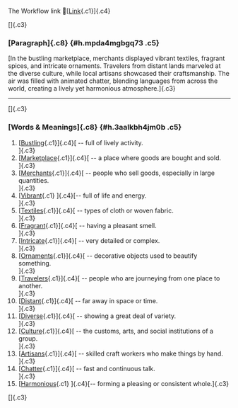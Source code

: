The Workflow link
👏[[Link](https://www.google.com/url?q=http://www.google.com&sa=D&source=editors&ust=1757749503495698&usg=AOvVaw0nctCgNaBOZiTz-FSSm6mR){.c1}]{.c4}

[]{.c3}

### [Paragraph]{.c8} {#h.mpda4mgbgq73 .c5}

[In the bustling marketplace, merchants displayed vibrant textiles,
fragrant spices, and intricate ornaments. Travelers from distant lands
marveled at the diverse culture, while local artisans showcased their
craftsmanship. The air was filled with animated chatter, blending
languages from across the world, creating a lively yet harmonious
atmosphere.]{.c3}

------------------------------------------------------------------------

[]{.c3}

### [Words & Meanings]{.c8} {#h.3aalkbh4jm0b .c5}

1.  [[Bustling](https://www.google.com/url?q=http://www.google.com&sa=D&source=editors&ust=1757749503496955&usg=AOvVaw2wRKO04FrZ0uUEbw5gqB73){.c1}]{.c4}[ --
    full of lively activity.\
    ]{.c3}
2.  [[Marketplace](https://www.google.com/url?q=http://www.google.com&sa=D&source=editors&ust=1757749503497165&usg=AOvVaw3QUESW_KqRnTu2Myom5EB-){.c1}]{.c4}[ --
    a place where goods are bought and sold.\
    ]{.c3}
3.  [[Merchants](https://www.google.com/url?q=http://www.google.com&sa=D&source=editors&ust=1757749503497351&usg=AOvVaw2yrrbx5Oc0TbGLpMmbuyY3){.c1}]{.c4}[ --
    people who sell goods, especially in large quantities.\
    ]{.c3}
4.  [[Vibrant](https://www.google.com/url?q=http://www.google.com&sa=D&source=editors&ust=1757749503497550&usg=AOvVaw1V0UcASDAkkvun9WLEUSw4){.c1}
    ]{.c4}[-- full of life and energy.\
    ]{.c3}
5.  [[Textiles](https://www.google.com/url?q=http://www.google.com&sa=D&source=editors&ust=1757749503497703&usg=AOvVaw2KWsFU7QX7JTUGVMUEf3Oj){.c1}]{.c4}[ --
    types of cloth or woven fabric.\
    ]{.c3}
6.  [[Fragrant](https://www.google.com/url?q=http://www.google.com&sa=D&source=editors&ust=1757749503497831&usg=AOvVaw093rYZFIDtKO1WeSgCCWX4){.c1}]{.c4}[ --
    having a pleasant smell.\
    ]{.c3}
7.  [[Intricate](https://www.google.com/url?q=http://www.google.com&sa=D&source=editors&ust=1757749503497942&usg=AOvVaw2Xn8fbpKbcXTdkm0umq5Y8){.c1}]{.c4}[ --
    very detailed or complex.\
    ]{.c3}
8.  [[Ornaments](https://www.google.com/url?q=http://www.google.com&sa=D&source=editors&ust=1757749503498057&usg=AOvVaw1YLviRCQxHCgXW-rejMQT9){.c1}]{.c4}[ --
    decorative objects used to beautify something.\
    ]{.c3}
9.  [[Travelers](https://www.google.com/url?q=http://www.google.com&sa=D&source=editors&ust=1757749503498223&usg=AOvVaw2ypYX7rUwv3NFYgId3NbfM){.c1}]{.c4}[ --
    people who are journeying from one place to another.\
    ]{.c3}
10. [[Distant](https://www.google.com/url?q=http://www.google.com&sa=D&source=editors&ust=1757749503498422&usg=AOvVaw2uDukuTCXuYJx2VorpTItx){.c1}]{.c4}[ --
    far away in space or time.\
    ]{.c3}
11. [[Diverse](https://www.google.com/url?q=http://www.google.com&sa=D&source=editors&ust=1757749503498540&usg=AOvVaw2wb7beBnUZWzLOVUYFr_AT){.c1}]{.c4}[ --
    showing a great deal of variety.\
    ]{.c3}
12. [[Culture](https://www.google.com/url?q=http://www.google.com&sa=D&source=editors&ust=1757749503498702&usg=AOvVaw3MhYK6i_W6Z-pgS5_5fknU){.c1}]{.c4}[ --
    the customs, arts, and social institutions of a group.\
    ]{.c3}
13. [[Artisans](https://www.google.com/url?q=http://www.google.com&sa=D&source=editors&ust=1757749503498879&usg=AOvVaw2-YkJhJNeQMxceGatifbKr){.c1}]{.c4}[ --
    skilled craft workers who make things by hand.\
    ]{.c3}
14. [[Chatter](https://www.google.com/url?q=http://www.google.com&sa=D&source=editors&ust=1757749503499027&usg=AOvVaw0Qo3Q9s0U-2Vy-fZDKC85T){.c1}]{.c4}[ --
    fast and continuous talk.\
    ]{.c3}
15. [[Harmonious](https://www.google.com/url?q=http://www.google.com&sa=D&source=editors&ust=1757749503499195&usg=AOvVaw2sAc4e3G8NhIuIuSRvHDCb){.c1}
    ]{.c4}[-- forming a pleasing or consistent whole.]{.c3}

[]{.c3}
